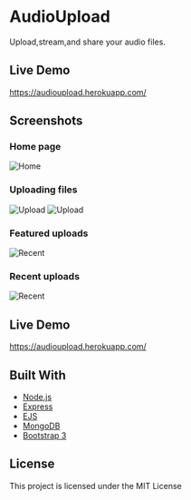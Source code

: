 # AudioUpload
Upload,stream,and share your audio files.

## Live Demo
https://audioupload.herokuapp.com/

## Screenshots


### Home page
![Home](https://github.com/iqbal-singh/AudioUpload/blob/master/screenshots/v2/home.PNG "Home")




### Uploading files
![Upload](https://github.com/iqbal-singh/AudioUpload/blob/master/screenshots/v2/upload.PNG "Upload")
![Upload](https://github.com/iqbal-singh/AudioUpload/blob/master/screenshots/v2/confirm.PNG "Upload")


 
### Featured uploads
 ![Recent](https://github.com/iqbal-singh/AudioUpload/blob/master/screenshots/v2/top.PNG "Recent Uploads")
  
  
### Recent uploads
 ![Recent](https://github.com/iqbal-singh/AudioUpload/blob/master/screenshots/v2/recent.PNG "Recent Uploads")
  
 
## Live Demo
https://audioupload.herokuapp.com/


## Built With
* [Node.js](https://nodejs.org/) 
* [Express](http://expressjs.com/)
* [EJS](http://www.embeddedjs.com/)
* [MongoDB](https://www.mongodb.com/)
* [Bootstrap 3](https://getbootstrap.com/) 


## License

This project is licensed under the MIT License 

